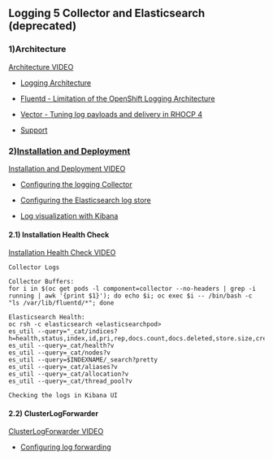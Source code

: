## Logging 5 Collector and Elasticsearch (deprecated)

### 1)Architecture

[Architecture VIDEO](https://drive.google.com/file/d/19-sXFKFRS1i9ct_QC8HMdQj2KmCKf-PB/view?usp=drive_link)
- [Logging Architecture](https://docs.google.com/presentation/d/1yK2qdHTWmQiDrcRbgEEa-nkveaPRFlIVgAGDzyethR8/edit#slide=id.gd70e42a98c_0_714) 
- [Fluentd - Limitation of the OpenShift Logging Architecture](https://access.redhat.com/solutions/3329761)
- [Vector - Tuning log payloads and delivery in RHOCP 4](https://access.redhat.com/solutions/7074148)

- [Support](https://docs.openshift.com/container-platform/4.14/observability/logging/cluster-logging-support.html)


### 2)[Installation and Deployment](https://docs.openshift.com/container-platform/4.14/observability/logging/cluster-logging-deploying.html)
[Installation and Deployment VIDEO](https://drive.google.com/file/d/1eBqDAiXHp_Q3gkIJCLT4a5Ne_HhC_yDO/view?usp=drive_link)

- [Configuring the logging Collector](https://docs.openshift.com/container-platform/4.14/observability/logging/log_collection_forwarding/cluster-logging-collector.html)
  
- [Configuring the Elasticsearch log store](https://docs.openshift.com/container-platform/4.14/observability/logging/log_storage/logging-config-es-store.html)


- [Log visualization with Kibana](https://docs.openshift.com/container-platform/4.14/observability/logging/log_visualization/logging-kibana.html)


#### 2.1) Installation Health Check
[Installation Health Check VIDEO](https://drive.google.com/file/d/1q_4DKt5ntH60wNrdY8StkJw-Jnvmx9-3/view?usp=drive_link)
```
Collector Logs
```
```
Collector Buffers:
for i in $(oc get pods -l component=collector --no-headers | grep -i running | awk '{print $1}'); do echo $i; oc exec $i -- /bin/bash -c "ls /var/lib/fluentd/*"; done
```
```
Elasticsearch Health:
oc rsh -c elasticsearch <elasticsearchpod>
es_util --query="_cat/indices?h=health,status,index,id,pri,rep,docs.count,docs.deleted,store.size,creation.date.string&v="
es_util --query=_cat/health?v
es_util --query=_cat/nodes?v
es_util --query=$INDEXNAME/_search?pretty
es_util --query=_cat/aliases?v
es_util --query=_cat/allocation?v
es_util --query=_cat/thread_pool?v
```
```
Checking the logs in Kibana UI
```
#### 2.2) ClusterLogForwarder
[ClusterLogForwarder VIDEO](https://drive.google.com/file/d/12cf4vN5DszMYXq7HlEqU2PlSFAAtjsNp/view?usp=drive_link)
- [Configuring log forwarding](https://docs.redhat.com/en/documentation/openshift_container_platform/4.10/html/logging/cluster-logging-external#cluster-logging-external)
